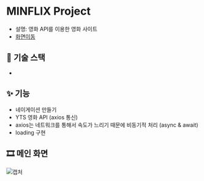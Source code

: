 # MINFLIX Project

- 설명: 영화 API를 이용한 영화 사이트
- [화면이동](https://azurealstn.github.io/minflix/)

## 🎇 기술 스택

- 

## ✨ 기능

- 네이게이션 만들기
- YTS 영화 API (axios 통신)
- axios는 네트워크를 통해서 속도가 느리기 때문에 비동기적 처리 (async & await)
- loading 구현

## 🎞 메인 화면

![캡처](https://user-images.githubusercontent.com/55525868/97110595-5dcae300-171d-11eb-842a-74475753a1b5.PNG)
